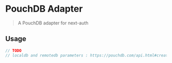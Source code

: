 # PouchDB Adapter

> A PouchDB adapter for next-auth

## Usage

```js
// TODO
// localdb and remotedb parameters : https://pouchdb.com/api.html#create_database
```
